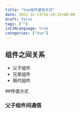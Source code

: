 ```yaml
---
title: "Vue组件通信方式"
date: 2022-12-13T16:19:32+08:00
draft: false
tags: [""]
isCJKLanguage: true
categories: ["Vue"]
---
```


## 组件之间关系
 * 父子组件
 * 兄弟组件
 * 隔代组件
 
 
##传值方式
### 父子组件间通信
